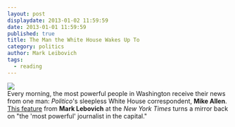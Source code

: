 ```yaml
---
layout: post
displaydate: 2013-01-02 11:59:59
date: 2013-01-01 11:59:59
published: true
title: The Man the White House Wakes Up To
category: politics
author: Mark Leibovich
tags: 
  - reading
---
```


![](http://wonkette.com/wp-content/uploads/2010/05/mikeallencover.jpg) <br>
Every morning, the most powerful people in Washington receive their news from one man: _Politico_'s sleepless White House correspondent, **Mike Allen**. <a href="http://www.nytimes.com/2010/04/25/magazine/25allen-t.html?pagewanted=all">This feature</a> from **Mark Lebovich** at the _New York Times_ turns a mirror back on "the 'most powerful' journalist in the capital."
